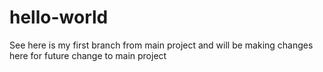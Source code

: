 # hello-world
See here is my first branch from main project and will be making changes here for future change to main project
